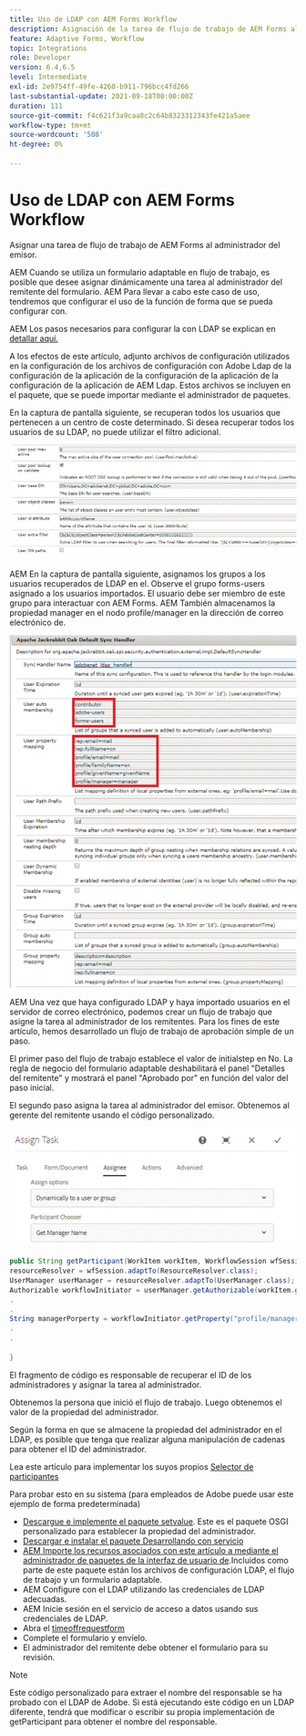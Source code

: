 ```yaml
---
title: Uso de LDAP con AEM Forms Workflow
description: Asignación de la tarea de flujo de trabajo de AEM Forms al responsable del emisor
feature: Adaptive Forms, Workflow
topic: Integrations
role: Developer
version: 6.4,6.5
level: Intermediate
exl-id: 2e9754ff-49fe-4260-b911-796bcc4fd266
last-substantial-update: 2021-09-18T00:00:00Z
duration: 111
source-git-commit: f4c621f3a9caa8c2c64b8323312343fe421a5aee
workflow-type: tm+mt
source-wordcount: '508'
ht-degree: 0%

---
```


# Uso de LDAP con AEM Forms Workflow

Asignar una tarea de flujo de trabajo de AEM Forms al administrador del emisor.

AEM Cuando se utiliza un formulario adaptable en flujo de trabajo, es posible que desee asignar dinámicamente una tarea al administrador del remitente del formulario. AEM Para llevar a cabo este caso de uso, tendremos que configurar el uso de la función de forma que se pueda configurar con.

AEM Los pasos necesarios para configurar la con LDAP se explican en [detallar aquí.](https://helpx.adobe.com/experience-manager/6-5/sites/administering/using/ldap-config.html)

A los efectos de este artículo, adjunto archivos de configuración utilizados en la configuración de los archivos de configuración con Adobe Ldap de la configuración de la aplicación de la configuración de la aplicación de la configuración de la aplicación de AEM Ldap. Estos archivos se incluyen en el paquete, que se puede importar mediante el administrador de paquetes.

En la captura de pantalla siguiente, se recuperan todos los usuarios que pertenecen a un centro de coste determinado. Si desea recuperar todos los usuarios de su LDAP, no puede utilizar el filtro adicional.

![Configuración de LDAP](assets/costcenterldap.gif)

AEM En la captura de pantalla siguiente, asignamos los grupos a los usuarios recuperados de LDAP en el. Observe el grupo forms-users asignado a los usuarios importados. El usuario debe ser miembro de este grupo para interactuar con AEM Forms. AEM También almacenamos la propiedad manager en el nodo profile/manager en la dirección de correo electrónico de.

![Synchandler](assets/synchandler.gif)

AEM Una vez que haya configurado LDAP y haya importado usuarios en el servidor de correo electrónico, podemos crear un flujo de trabajo que asigne la tarea al administrador de los remitentes. Para los fines de este artículo, hemos desarrollado un flujo de trabajo de aprobación simple de un paso.

El primer paso del flujo de trabajo establece el valor de initialstep en No. La regla de negocio del formulario adaptable deshabilitará el panel &quot;Detalles del remitente&quot; y mostrará el panel &quot;Aprobado por&quot; en función del valor del paso inicial.

El segundo paso asigna la tarea al administrador del emisor. Obtenemos al gerente del remitente usando el código personalizado.

![Asignar tarea](assets/assigntask.gif)

```java
public String getParticipant(WorkItem workItem, WorkflowSession wfSession, MetaDataMap arg2) throws WorkflowException{
resourceResolver = wfSession.adaptTo(ResourceResolver.class);
UserManager userManager = resourceResolver.adaptTo(UserManager.class);
Authorizable workflowInitiator = userManager.getAuthorizable(workItem.getWorkflow().getInitiator());
.
.
String managerPorperty = workflowInitiator.getProperty("profile/manager")[0].getString();
.
.

}
```

El fragmento de código es responsable de recuperar el ID de los administradores y asignar la tarea al administrador.

Obtenemos la persona que inició el flujo de trabajo. Luego obtenemos el valor de la propiedad del administrador.

Según la forma en que se almacene la propiedad del administrador en el LDAP, es posible que tenga que realizar alguna manipulación de cadenas para obtener el ID del administrador.

Lea este artículo para implementar los suyos propios [Selector de participantes](https://helpx.adobe.com/experience-manager/using/dynamic-steps.html)

Para probar esto en su sistema (para empleados de Adobe puede usar este ejemplo de forma predeterminada)

* [Descargue e implemente el paquete setvalue](/help/forms/assets/common-osgi-bundles/SetValueApp.core-1.0-SNAPSHOT.jar). Este es el paquete OSGI personalizado para establecer la propiedad del administrador.
* [Descargar e instalar el paquete Desarrollando con servicio](/help/forms/assets/common-osgi-bundles/DevelopingWithServiceUser.jar)
* [AEM Importe los recursos asociados con este artículo a mediante el administrador de paquetes de la interfaz de usuario de](assets/aem-forms-ldap.zip).Incluidos como parte de este paquete están los archivos de configuración LDAP, el flujo de trabajo y un formulario adaptable.
* AEM Configure con el LDAP utilizando las credenciales de LDAP adecuadas.
* AEM Inicie sesión en el servicio de acceso a datos usando sus credenciales de LDAP.
* Abra el [timeoffrequestform](http://localhost:4502/content/dam/formsanddocuments/helpx/timeoffrequestform/jcr:content?wcmmode=disabled)
* Complete el formulario y envíelo.
* El administrador del remitente debe obtener el formulario para su revisión.

>[!NOTE]
>
>Este código personalizado para extraer el nombre del responsable se ha probado con el LDAP de Adobe. Si está ejecutando este código en un LDAP diferente, tendrá que modificar o escribir su propia implementación de getParticipant para obtener el nombre del responsable.
